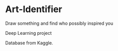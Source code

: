 # Art-Identifier
Draw something and find who possibly inspired you

Deep Learning project

Database from Kaggle.
